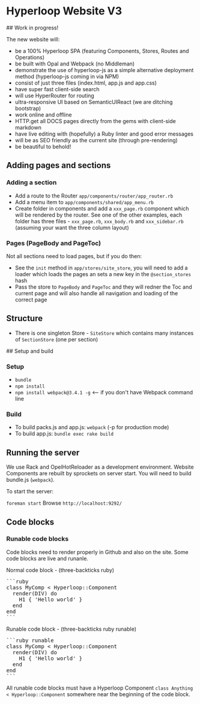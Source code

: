 # Hyperloop Website V3

## Work in progress!

The new website will:

+ be a 100% Hyperloop SPA (featuring Components, Stores, Routes and Operations)
+ be built with Opal and Webpack (no Middleman)
+ demonstrate the use of hyperloop-js as a simple alternative deployment method (hyperloop-js coming in via NPM)
+ consist of just three files (index.html, app.js and app.css)
+ have super fast client-side search
+ will use HyperRouter for routing
+ ultra-responsive UI based on SemanticUIReact (we are ditching bootstrap)
+ work online and offline
+ HTTP.get all DOCS pages directly from the gems with client-side markdown
+ have live editing with (hopefully) a Ruby linter and good error messages
+ will be as SEO friendly as the current site (through pre-rendering)
+ be beautiful to behold!

## Adding pages and sections

### Adding a section

+ Add a route to the Router `app/components/router/app_router.rb`
+ Add a menu item to `app/components/shared/app_menu.rb`
+ Create folder in components and add a `xxx_page.rb` component which will be rendered by the router. See one of the other examples, each folder has three files - `xxx_page.rb`, `xxx_body.rb` and `xxx_sidebar.rb` (assuming your want the three column layout)

### Pages (PageBody and PageToc)

Not all sections need to load pages, but if you do then:

+ See the `init` method in `app/stores/site_store`, you will need to add a loader which loads the pages an sets a new key in the `@section_stores` hash
+ Pass the store to `PageBody` and `PageToc` and they will redner the Toc and current page and will also handle all navigation and loading of the correct page

## Structure

+ There is one singleton Store - `SiteStore` which contains many instances of `SectionStore` (one per section)

## Setup and build

### Setup

+ `bundle`
+ `npm install`
+ `npm install webpack@3.4.1 -g` <-- if you don't have Webpack command line

### Build

+ To build packs.js and app.js: `webpack` (-p for production mode)
+ To build app.js: `bundle exec rake build`

## Running the server

We use Rack and OpelHotReloader as a development environment. Website Components are rebuilt by sprockets on server start. You will need to build bundle.js (`webpack`).

To start the server:

`foreman start`
Browse `http://localhost:9292/`

## Code blocks

### Runable code blocks

Code blocks need to render properly in Github and also on the site. Some code blocks are live and runanle.

Normal code block - (three-backticks ruby)
<PRE>
```ruby
class MyComp < Hyperloop::Component
  render(DIV) do
    H1 { 'Hello world' }
  end
end
```
</PRE>

Runable code block - (three-backticks ruby runable)

<PRE>
```ruby runable
class MyComp < Hyperloop::Component
  render(DIV) do
    H1 { 'Hello world' }
  end
end
```
</PRE>

All runable code blocks must have a Hyperloop Component `class Anything < Hyperloop::Component` somewhere near the beginning of the code block.
